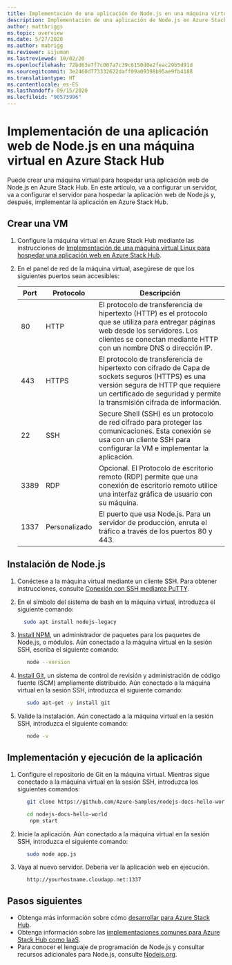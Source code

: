 ```yaml
---
title: Implementación de una aplicación de Node.js en una máquina virtual en Azure Stack Hub
description: Implementación de una aplicación de Node.js en Azure Stack Hub.
author: mattbriggs
ms.topic: overview
ms.date: 5/27/2020
ms.author: mabrigg
ms.reviewer: sijuman
ms.lastreviewed: 10/02/20
ms.openlocfilehash: 72bd63e7f7c007a7c39c6150d0e2feac29b5d91d
ms.sourcegitcommit: 3e2460d773332622daff09a09398b95ae9fb4188
ms.translationtype: HT
ms.contentlocale: es-ES
ms.lasthandoff: 09/15/2020
ms.locfileid: "90573996"
---
```

# <a name="deploy-a-nodejs-web-app-to-a-vm-in-azure-stack-hub"></a>Implementación de una aplicación web de Node.js en una máquina virtual en Azure Stack Hub

Puede crear una máquina virtual para hospedar una aplicación web de Node.js en Azure Stack Hub. En este artículo, va a configurar un servidor, va a configurar el servidor para hospedar la aplicación web de Node.js y, después, implementar la aplicación en Azure Stack Hub.

## <a name="create-a-vm"></a>Crear una VM

1. Configure la máquina virtual en Azure Stack Hub mediante las instrucciones de [Implementación de una máquina virtual Linux para hospedar una aplicación web en Azure Stack Hub](azure-stack-dev-start-howto-deploy-linux.md).

2. En el panel de red de la máquina virtual, asegúrese de que los siguientes puertos sean accesibles:

    | Port | Protocolo | Descripción |
    | --- | --- | --- |
    | 80 | HTTP | El protocolo de transferencia de hipertexto (HTTP) es el protocolo que se utiliza para entregar páginas web desde los servidores. Los clientes se conectan mediante HTTP con un nombre DNS o dirección IP. |
    | 443 | HTTPS | El protocolo de transferencia de hipertexto con cifrado de Capa de sockets seguros (HTTPS) es una versión segura de HTTP que requiere un certificado de seguridad y permite la transmisión cifrada de información. |
    | 22 | SSH | Secure Shell (SSH) es un protocolo de red cifrado para proteger las comunicaciones. Esta conexión se usa con un cliente SSH para configurar la VM e implementar la aplicación. |
    | 3389 | RDP | Opcional. El Protocolo de escritorio remoto (RDP) permite que una conexión de escritorio remoto utilice una interfaz gráfica de usuario con su máquina.   |
    | 1337 | Personalizado | El puerto que usa Node.js. Para un servidor de producción, enruta el tráfico a través de los puertos 80 y 443. |

## <a name="install-node"></a>Instalación de Node.js

1. Conéctese a la máquina virtual mediante un cliente SSH. Para obtener instrucciones, consulte [Conexión con SSH mediante PuTTY](azure-stack-dev-start-howto-ssh-public-key.md#connect-with-ssh-by-using-putty).

1. En el símbolo del sistema de bash en la máquina virtual, introduzca el siguiente comando:

    ```bash  
      sudo apt install nodejs-legacy
    ```

2. [Install NPM](https://www.npmjs.com/), un administrador de paquetes para los paquetes de Node.js, o módulos. Aún conectado a la máquina virtual en la sesión SSH, escriba el siguiente comando:

    ```bash  
       node --version
    ```

3. [Install Git](https://git-scm.com), un sistema de control de revisión y administración de código fuente (SCM) ampliamente distribuido. Aún conectado a la máquina virtual en la sesión SSH, introduzca el siguiente comando:

    ```bash  
       sudo apt-get -y install git
    ```

3. Valide la instalación. Aún conectado a la máquina virtual en la sesión SSH, introduzca el siguiente comando:

    ```bash  
       node -v
    ```

## <a name="deploy-and-run-the-app"></a>Implementación y ejecución de la aplicación

1. Configure el repositorio de Git en la máquina virtual. Mientras sigue conectado a la máquina virtual en la sesión SSH, introduzca los siguientes comandos:

    ```bash  
       git clone https://github.com/Azure-Samples/nodejs-docs-hello-world.git
    
       cd nodejs-docs-hello-world
        npm start
    ```

2. Inicie la aplicación. Aún conectado a la máquina virtual en la sesión SSH, introduzca el siguiente comando:

    ```bash  
       sudo node app.js
    ```

3. Vaya al nuevo servidor. Debería ver la aplicación web en ejecución.

    ```HTTP  
       http://yourhostname.cloudapp.net:1337
    ```

## <a name="next-steps"></a>Pasos siguientes

- Obtenga más información sobre cómo [desarrollar para Azure Stack Hub](azure-stack-dev-start.md).
- Obtenga información sobre las [implementaciones comunes para Azure Stack Hub como IaaS](azure-stack-dev-start-deploy-app.md).
- Para conocer el lenguaje de programación de Node.js y consultar recursos adicionales para Node.js, consulte [Nodejs.org](https://nodejs.org).

